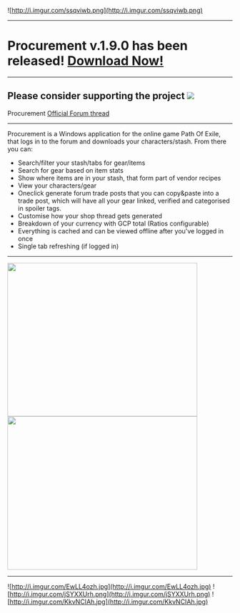 ![http://i.imgur.com/ssqviwb.png](http://i.imgur.com/ssqviwb.png)


---

# Procurement v.1.9.0 has been released! [Download Now!](https://github.com/Stickymaddness/Procurement/releases/tag/1.9.0) #

---

## Please consider supporting the project [![](http://i.imgur.com/n7je9iK.png)](https://sites.google.com/site/poeprocurement/) ##

Procurement [Official Forum thread](http://www.pathofexile.com/forum/view-thread/172710/page/1)

---


Procurement is a Windows application for the online game Path Of Exile, that logs in to the forum and downloads your characters/stash. From there you can:

  * Search/filter your stash/tabs for gear/items
  * Search for gear based on item stats
  * Show where items are in your stash, that form part of vendor recipes
  * View your characters/gear
  * Oneclick generate forum trade posts that you can copy&paste into a trade post, which will have all your gear linked, verified and categorised in spoiler tags.
  * Customise how your shop thread gets generated
  * Breakdown of your currency with GCP total (Ratios configurable)
  * Everything is cached and can be viewed offline after you've logged in once
  * Single tab refreshing (if logged in)


---

<a href='http://www.youtube.com/watch?feature=player_embedded&v=HyxV2cM3YWE' target='_blank'><img src='http://img.youtube.com/vi/HyxV2cM3YWE/0.jpg' width='425' height=344 /></a> <a href='http://www.youtube.com/watch?feature=player_embedded&v=JQGg0ukkQN0' target='_blank'><img src='http://img.youtube.com/vi/JQGg0ukkQN0/0.jpg' width='425' height=344 /></a>

---


![http://i.imgur.com/EwLL4ozh.jpg](http://i.imgur.com/EwLL4ozh.jpg)
![http://i.imgur.com/jSYXXUrh.png](http://i.imgur.com/jSYXXUrh.png)
![http://i.imgur.com/KkvNCIAh.jpg](http://i.imgur.com/KkvNCIAh.jpg)